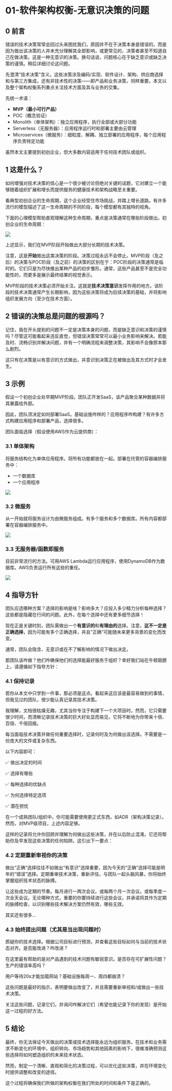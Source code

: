 # 01-软件架构权衡-无意识决策的问题



## 0 前言

错误的技术决策常常会回过头来困扰我们，原因并不在于决策本身是错误的，而是因为做出该决策的人并未充分理解其全部影响，或更常见的，决策者甚至不知道自己在做决策。这是一种无意识的决策。换句话说，问题核心在于缺乏意识或缺乏决策的谨慎。稍后详细讨论这问题。

先澄清“技术决策”含义。这些决策涉及编码/实现、软件设计、架构、供应商选择和与第三方集成，还有非技术性的决策——即产品和业务决策，同样重要。本文以及整个架构权衡系列重点关注技术方面及其与业务的交集。

先统一术语：

- **MVP（最小可行产品）**
- POC（概念验证）
- Monolith（单体架构）：独立应用程序，执行全部或大部分功能
- Serverless（无服务器）：应用程序运行时和部署主要由云管理
- Microservices（微服务）：细粒度、解耦、独立部署的应用程序，每个应用程序负责特定功能

虽然本文主要提到初创企业，但大多数内容适用于任何技术团队或组织。

## 1 这是什么？

如何增强对技术决策的信心是一个很少被讨论但绝对关键的话题，它对建立一个能够随着组织扩展和增长而提供服务的健康技术和架构战略至关重要。

看典型初创企业的生命周期，这个企业经受住市场挑战，并踏上增长道路。有许多流行的模型描述了这一生命周期的不同阶段，每个模型都有其独特的视角。

下面的心理模型帮助直观理解这种生命周期，重点是决策通常在哪些阶段做出。初创企业的生命周期：

![](https://my-img.javaedge.com.cn/javaedge-blog/2024/06/e9bd8d6aa04db8e596967e724fb1b3f7.png)

上述显示，我们在MVP阶段开始做出大部分长期的技术决策。

注意，这是**开始**做出这类决策的阶段。决策过程永远不会停止。MVP阶段（及之后）的决策与POC阶段（及之前）的决策的区别在于：POC阶段的决策通常是临时的。它们只是为尽快推出某种产品的初步雏形。通常，这些产品甚至不是完全功能性的，而更多是展示最终结果的视觉表示。

MVP阶段的技术决策必须开始关注。这就是**技术决策意识**发挥作用的地方。该阶段的技术决策通常产生长期影响，因为这些决策将成为后续决策的基础，并将影响组织发展方向（至少在技术方面）。

## 2 错误的决策总是问题的根源吗？

记住，我在开头提到的问题不一定是决策本身的问题，而是缺乏意识和决策的谨慎吗？尽管这可能看起来违反直觉，但错误决策常常可以最小业务影响来解决。若能及时、流畅识别并解决问题，并有一个明确流程来调整决策，其影响不会像原本那么剧烈。

这只有在决策是以有意识的方式做出，并意识到决策正在被做出及其方式时才会发生。

## 3 示例

假设一个初创企业处早期MVP阶段。团队正开发SaaS，该产品聚合某种数据并将其暴露给外部。

因此，团队须决定如何部署SaaS。基础设施咋样的？应用程序咋构建？有许多方式构建应用程序和部署产品，选择很多。

团队面临选择（假设使用AWS作为云提供商）：

### 3.1 单体架构

将服务结构化为单体应用程序。将所有功能都放在一起。部署在托管的容器编排服务中：

- 一个数据库
- 一个应用程序

![](https://my-img.javaedge.com.cn/javaedge-blog/2024/06/80a1f1f7c4cabf863f97f9b7dc0a32b1.png)

### 3.2 微服务

从一开始就将服务设计为由微服务组成。有多个服务和多个数据库。所有内容都部署在容器编排服务中。

![](https://my-img.javaedge.com.cn/javaedge-blog/2024/06/37acbfa823efd722ab61e9fa2f1b77d2.png)

### 3.3 无服务器/函数即服务

目前非常流行的方法。可用AWS Lambda运行应用程序，使用DynamoDB作为数据库。AWS负责运行所有这些的重任。

![](https://my-img.javaedge.com.cn/javaedge-blog/2024/06/19835507f7a6637ce0cf2090aedf9fad.png)

## 4 指导方针

团队应选哪种方案？选择的影响是啥？影响多大？应投入多少精力分析每种选择？这些都是隐藏在行间的问题。此外，在每个选择中还有更多细节选择！

现在正是关键时刻，团队需做出一个**有意识的**和**有理由的**选择。注意，**这不一定是正确选择**，因为可能有多个正确选择，并且“正确”可能随未来更多背景的变化而改变。

通常，团队会隐含、无意识或在不了解影响的情况下做出决定。

那团队该咋做？他们咋确保他们的选择能最好服务于组织？幸好我们站在牛顿肩膀上，请遵循如下指导方针：

### 4.1 保持记录

若你从本文中只学到一件事，那必须是这点。看起来这应该是最容易做到的事情，但我见过的团队，很少能认真记录其技术决策。

我理解，文档很枯燥无趣，尤其当你专注于构建下一个大项目时。然而，它只需要很少时间，而清晰记录技术决策的巨大好处显而易见，它将不断地为你带来十倍、百倍、千倍回报。

每当面临技术决策并做任何重要选择时，记录何时及为何做出该选择。不需要是一份庞大的文件或复杂东西。

以下内容即可：

✅ 做出决定的时间

✅ 选择有哪些

✅ 每种选择的优缺点

✅ 为何选择特定选项

✅ 潜在担忧

在一个成熟团队/组织中，你可能需要使用更正式东西，如ADR（架构决策记录）。然而，对MVP级项目，上述内容足够。

这样的记录将允许你回顾并理解为何做出这些决策，并在以后防止混淆。它还将帮助你及早发现这些决策的任何陷阱。这引出下一要点：

### 4.2 定期重新审视你的决策

做出“正确”选择往往不如做出“有意识”选择重要，因为今天的“正确”选择可能是明年的“错误”选择。定期重审技术决策，重新评估，与团队一起头脑风暴，你将始终掌握组织技术状态的脉搏。

让这些成为定期的节奏。每月进行一两次会议。或每两个月一次会议。或每季度一次全天会议。无论哪种方式，重要的你要持续进行这些会议，并承诺将其作为定期的脉搏检查，以识别哪些技术解决方案仍然有效，哪些无效。

其实还有很多...

### 4.3 始终提出问题（尤其是当出现问题时）

质疑你的技术选择。根据公司目标进行预测，并查看这些目标如何与当前的技术状态对齐。是否能改进？咋改进？

在这里最有帮助的是对产品遇到的技术问题有敏锐意识。是否存在可扩展性问题？生产的错误率高吗？

用户等待20s才能加载网站？基础设施每周一、周四都崩溃？

这些问题是最好的指示，表明要做出改变了，并且需要重新审视和/或做出一些技术决策。

关注这些问题，记录它们，并询问咋解决它们（希望也能记录下你的发现）是开始这一过程的好方法。

## 5 结论

最终，你无法保证今天做出的决策或技术选择能永远为组织服务。在技术和业务需求不断变化的环境中，组织转向、市场趋势和其他因素的影响下，很难准确预测这些选择将如何塑造组织的未来技术状态。

然而，制定一个清晰、直观和简化的决策过程，可以优化这些决策，并在环境变化时提供调整和改变的途径。

这个过程将确保我们所做的架构权衡在我们所处的时间和条件下是正确的。